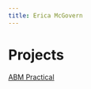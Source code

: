 ```yaml
---
title: Erica McGovern
---
```



# Projects
[ABM Practical](https://github.com/ericamcg/ABMpractical)

